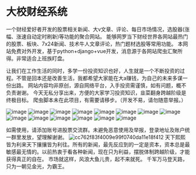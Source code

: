 # 大校财经系统
一个财经爱好者开发的股票相关新闻、大v文章、评论、每日市场情况，选股器(涨幅、涨速自动定时刷新)等功能的聚合网站。
能够网罗当下财经世界各网站最热门的股票、板块、7x24新闻、技术牛人文章评论，热门题材选股等常用功能。
本网站免费对外开发，基于python+django+vue开发，消息源于各网站爬虫汇聚所得。非常适合上班族盯盘。

让我们在工作生活的同时，多学一份投资知识也好，人生就是一个不断投资的过程。不管是回本还是改善生活，我都希望大家能在大a赚钱，为自己的未来多谋一份出路。
网站内容均非原创，源自网络平台，入手投资需谨慎，如有问题，概不负责谢谢。
今天无私分享出来，方便的大家学习投资知识，韭菜翻身跨越阶级是终极目标。
爬虫脚本未在此项目，有需要请移步。（开发不易，请勿随意举报。）

![image](https://github.com/tfbabi/daxiao_admin/assets/13534300/f54d40ed-a85a-42a4-8768-22bc8971569e)
![image](https://github.com/tfbabi/daxiao_admin/assets/13534300/728ad8da-5228-4c79-b698-348e07527e22)
![image](https://github.com/tfbabi/daxiao_admin/assets/13534300/b11db441-552c-4f26-babe-6c9d50ee05f4)
![image](https://github.com/tfbabi/daxiao_admin/assets/13534300/7a035c39-9c3f-416d-acef-f8215fac2b18)
![image](https://github.com/tfbabi/daxiao_admin/assets/13534300/0b553d0f-cad2-43bc-8e4f-db87163ca7c0)
![image](https://github.com/tfbabi/daxiao_admin/assets/13534300/fd48bd80-37e5-41f0-8259-5248c13aa243)
![image](https://github.com/tfbabi/daxiao_admin/assets/13534300/92a84d29-29af-44c6-95d5-bfb89d49569c)
![image](https://github.com/tfbabi/daxiao_admin/assets/13534300/dc475c3b-67cf-4261-97a0-d2d41f27c911)
![image](https://github.com/tfbabi/daxiao_admin/assets/13534300/881c5404-c99d-4c73-9c09-2e76853ca735)
![image](https://github.com/tfbabi/daxiao_admin/assets/13534300/6a2edd21-534e-4e10-abfa-191dfae5ea29)
![image](https://github.com/tfbabi/daxiao_admin/assets/13534300/85646169-8b3c-492f-afc4-afa8e06ca0cd)
![image](https://github.com/tfbabi/daxiao_admin/assets/13534300/666499c7-f2bb-4a82-a63c-6710dab26d37)
![image](https://github.com/tfbabi/daxiao_admin/assets/13534300/fc506a94-8ae3-4796-a9a1-d71f321dc176)
![image](https://github.com/tfbabi/daxiao_admin/assets/13534300/91170253-94d7-466f-b17f-992590adcb33)


如需使用，请添加账号进股票交流群。未避免恶意使用及举报，登录地址及账户统一群里发放，望理解谢谢。
![cc762f83f4009e99f0740da11e18f412](https://github.com/tfbabi/daxiao_admin/assets/13534300/47fc1173-d91a-4522-875d-b694ff66607f)
天下熙熙皆为利来天下攘攘皆为利往。所有的新闻，最先反应到的一定是资本，资本总是最敏感最无情的。以前热衷于看各种新闻，现在只为利益，摆脱体制跨越阶级，才能获得真正的自在。
市场就这样，风浪大鱼儿贵，起不来就死。
千军万马登天路，只为一朝见金光，为霸王。
